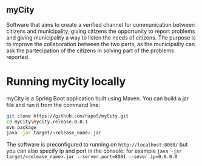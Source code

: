 ## myCity

Software that aims to create a verified channel for communication between citizens and municipality, giving citizens the opportunity to report problems and giving municipality a way to listen the needs of citizens.
The purpose is to improve the collaboration between the two parts, as the municipality can ask the partecipation of the citizens in solving part of the problems reported.

# Running myCity locally

myCity is a Spring Boot application built using Maven. You can build a jar file and run it from the command line:

```sh
git clone https://github.com/napo5/myCity.git
cd myCity\mycity.release.0.0.1
mvn package
java -jar target/<release_name>.jar
```
The software is preconfigured to running on `http://localhost:8080/` but you can also specify ip and port in the console:
for example `java -jar target/<release_name>.jar --server.port=8081 --sever.ip=0.0.0.0`
